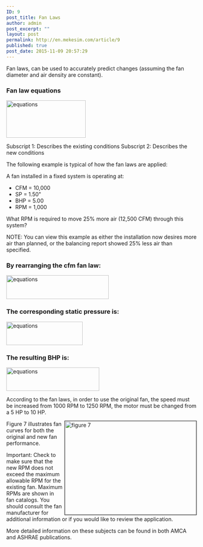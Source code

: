 ```yaml
---
ID: 9
post_title: Fan Laws
author: admin
post_excerpt: ""
layout: post
permalink: http://en.mekesim.com/article/9
published: true
post_date: 2015-11-09 20:57:29
---
```

Fan laws, can be used to accurately predict changes (assuming the fan diameter and air density are constant).
<h3>Fan law equations</h3>
<img src="http://www.greenheck.com/images/articles/equations1.gif" alt="equations" width="210" height="99" />

Subscript 1: Describes the existing conditions
Subscript 2: Describes the new conditions

The following example is typical of how the fan laws are applied:

A fan installed in a fixed system is operating at:
<ul>
	<li>CFM = 10,000</li>
	<li>SP = 1.50"</li>
	<li>BHP = 5.00</li>
	<li>RPM = 1,000</li>
</ul>
What RPM is required to move 25% more air (12,500 CFM) through this system?

NOTE: You can view this example as either the installation now desires more air than planned, or the balancing report showed 25% less air than specified.
<h3>By rearranging the cfm fan law:</h3>
<img src="http://www.greenheck.com/images/articles/equations2.gif" alt="equations" width="271" height="63" />
<h3>The corresponding static pressure is:</h3>
<img src="http://www.greenheck.com/images/articles/equations3.gif" alt="equations" width="202" height="62" />
<h3>The resulting BHP is:</h3>
<img src="http://www.greenheck.com/images/articles/equations4.gif" alt="equations" width="246" height="62" />

According to the fan laws, in order to use the original fan, the speed must be increased from 1000 RPM to 1250 RPM, the motor must be changed from a 5 HP to 10 HP.

<img src="http://www.greenheck.com/images/articles/pag_fig7.gif" alt="figure 7" width="348" height="248" align="RIGHT" border="1" />Figure 7 illustrates fan curves for both the original and new fan performance.

Important: Check to make sure that the new RPM does not exceed the maximum allowable RPM for the existing fan. Maximum RPMs are shown in fan catalogs. You should consult the fan manufacturer for additional information or if you would like to review the application.

More detailed information on these subjects can be found in both AMCA and ASHRAE publications.